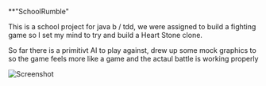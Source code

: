 **"SchoolRumble"

This is a school project for java b / tdd, we were assigned to build a fighting game so
I set my mind to try and build a Heart Stone clone.

So far there is a primitivt AI to play against,
drew up some mock graphics to so the game feels more like a game
and the actaul battle is working properly

![Screenshot](https://user-images.githubusercontent.com/39653442/76760646-4b9fc400-678e-11ea-8f1e-2018566ee219.png)

